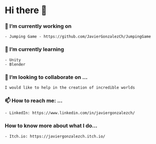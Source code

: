 # Hi there 👋

### 🔭 I’m currently working on 
    - Jumping Game - https://github.com/JavierGonzalezCh/JumpingGame
### 🌱 I’m currently learning 
    - Unity
    - Blender
### 👯 I’m looking to collaborate on ...
    I would like to help in the creation of incredible worlds
### 📫 How to reach me: ...
    - LinkedIn: https://www.linkedin.com/in/javiergonzalezch/
### How to know more about what I do...
    - Itch.io: https://javiergonzalezch.itch.io/
